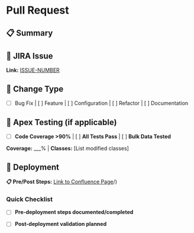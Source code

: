 # Pull Request

## 📋 Summary
<!-- Brief description of changes -->

## 🎫 JIRA Issue
**Link:** [ISSUE-NUMBER](https://lumen.atlassian.net/jira/software/c/projects/EDPEST/ISSUE-NUMBER)

## 🚀 Change Type
- [ ] Bug Fix | [ ] Feature | [ ] Configuration | [ ] Refactor | [ ] Documentation

## 🧪 Apex Testing (if applicable)
- [ ] **Code Coverage >90%** | [ ] **All Tests Pass** | [ ] **Bulk Data Tested**

**Coverage:** ___% | **Classes:** [List modified classes]

## 🚢 Deployment
**📋 Pre/Post Steps:** [Link to Confluence Page](https://lumen.atlassian.net/wiki/spaces/EDPEST)/)

### Quick Checklist
- [ ] **Pre-deployment steps documented/completed**
- [ ] **Post-deployment validation planned**


